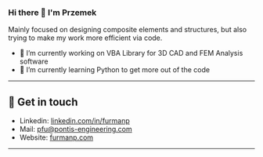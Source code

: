 ### Hi there 👋 I'm Przemek
Mainly focused on designing composite elements and structures, but also trying to make my work more efficient via code.

- 🔭 I’m currently working on VBA Library for 3D CAD and FEM Analysis software
- 🌱 I’m currently learning Python to get more out of the code

--- 

## 🌌 Get in touch 

- Linkedin: [linkedin.com/in/furmanp](linkedin.com/in/furmanp/) 
- Mail: [pfu@pontis-engineering.com](pfu@pontis-engineering.com)
- Website: [furmanp.com](https://www.furmanp.com)
  
--- 

